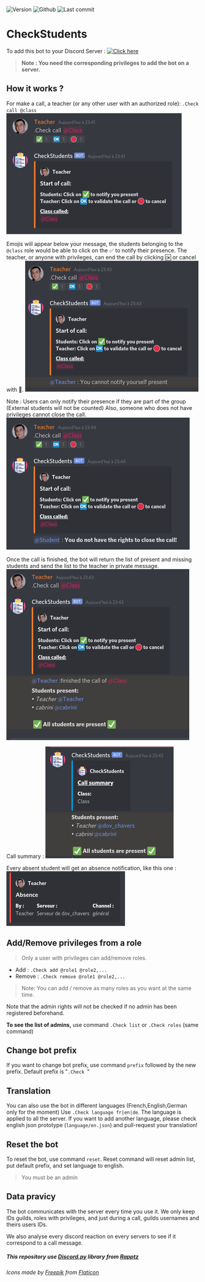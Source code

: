 ![Version](https://img.shields.io/badge/version-1.5-green)
![Github](https://img.shields.io/badge/license-GNU3-orange)
![Last commit](https://img.shields.io/github/last-commit/Renaud-Dov/CheckStudents?color=yellow&logo=Python&logoColor=yellow)

# CheckStudents
To add this bot to your Discord Server :
[![Click here](https://img.shields.io/badge/-Add%20the%20bot-blue?style=for-the-badge&logo=discord&logoColor=white)](https://discord.com/oauth2/authorize?client_id=760157065997320192&permissions=8&scope=bot
)

>**Note : You need the corresponding privileges to add the bot on a server.**

## How it works ?



For make a call, a teacher (or any other user with an authorized role): `.Check call @class`
![startcall](img/startcall.png)

Emojis will appear below your message, the students belonging to the `@class` role would be able to click on the ✅ to notify their presence.
The teacher, or anyone with privileges, can end the call by clicking 🆗 or cancel with 🛑.
![cantnotify](img/cantnotify.png)

Note : Users can only notify their presence if they are part of the group (External students will not be counted)
Also, someone who does not have privileges cannot close the call.
![noright](img/noright.png)


Once the call is finished, the bot will return the list of present and missing students and send the list to the teacher in private message.
![finishcall](img/endcall.png)

Call summary :
![CallSumarry](img/summary.png)

Every absent student will get an absence notification, like this one :
![absence](img/absence.png)
## Add/Remove privileges from a role

>Only a user with privileges can add/remove roles.
* Add : `.Check add @role1 @role2,...` 
* Remove : `.Check remove @role1 @role2,...`
>Note: You can add / remove as many roles as you want at the same time.

Note that the admin rights will not be checked if no admin has been registered beforehand.

**To see the list of admins,** use command `.Check list` or `.Check roles` (same command)

## Change bot prefix
If you want to change bot prefix, use command `prefix` followed by the new prefix. Default prefix is "`.Check `"
## Translation

You can also use the bot in different languages (French,English,German only for the moment)
Use `.Check language fr|en|de`. The language is applied to all the server.
If you want to add another language, please check english json prototype (`language/en.json`) and pull-request your translation!

## Reset the bot

To reset the bot, use command `reset`. Reset command will reset admin list, put default prefix, and set language to english.
>You must be an admin
## Data pravicy

The bot communicates with the server every time you use it. We only keep IDs guilds, roles with privileges, and just during a call, guilds usernames and theirs users IDs.

We also analyse every discord reaction on every servers to see if it correspond to a call message.
##### This repository use [Discord.py](https://github.com/Rapptz/discord.py) library from [Rapptz](https://github.com/Rapptz)
###### Icons made by [Freepik](http://www.freepik.com/) from [Flaticon](https://www.flaticon.com/)